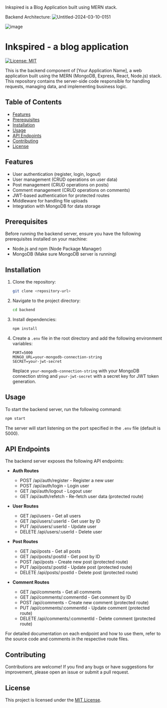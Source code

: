 Inkspired is a Blog Application built using MERN stack.

Backend Architecture:
![Untitled-2024-03-10-0151](https://github.com/sunnykumar26/inkspired_blog_app/assets/113859373/32f745d0-ced6-4841-acf4-ee9cb5ec0691)


![image](https://github.com/sunnykumar26/inkspired_blog_app/assets/113859373/4a46ba42-1276-4b07-9c3a-dd592e7cd652)

# Inkspired - a blog application 

[![License: MIT](https://img.shields.io/badge/License-MIT-yellow.svg)](https://opensource.org/licenses/MIT)

This is the backend component of [Your Application Name], a web application built using the MERN (MongoDB, Express, React, Node.js) stack. This repository contains the server-side code responsible for handling requests, managing data, and implementing business logic.

## Table of Contents

- [Features](#features)
- [Prerequisites](#prerequisites)
- [Installation](#installation)
- [Usage](#usage)
- [API Endpoints](#api-endpoints)
- [Contributing](#contributing)
- [License](#license)

## Features

- User authentication (register, login, logout)
- User management (CRUD operations on user data)
- Post management (CRUD operations on posts)
- Comment management (CRUD operations on comments)
- JWT-based authentication for protected routes
- Middleware for handling file uploads
- Integration with MongoDB for data storage

## Prerequisites

Before running the backend server, ensure you have the following prerequisites installed on your machine:

- Node.js and npm (Node Package Manager)
- MongoDB (Make sure MongoDB server is running)

## Installation

1. Clone the repository:

   ```bash
   git clone <repository-url>
   ```

2. Navigate to the project directory:

   ```bash
   cd backend
   ```

3. Install dependencies:

   ```bash
   npm install
   ```

4. Create a `.env` file in the root directory and add the following environment variables:

   ```plaintext
   PORT=5000
   MONGO_URL=your-mongodb-connection-string
   SECRET=your-jwt-secret
   ```

   Replace `your-mongodb-connection-string` with your MongoDB connection string and `your-jwt-secret` with a secret key for JWT token generation.

## Usage

To start the backend server, run the following command:

```bash
npm start
```

The server will start listening on the port specified in the `.env` file (default is 5000).

## API Endpoints

The backend server exposes the following API endpoints:

- **Auth Routes**
  - POST /api/auth/register - Register a new user
  - POST /api/auth/login - Login user
  - GET /api/auth/logout - Logout user
  - GET /api/auth/refetch - Re-fetch user data (protected route)

- **User Routes**
  - GET /api/users - Get all users
  - GET /api/users/:userId - Get user by ID
  - PUT /api/users/:userId - Update user
  - DELETE /api/users/:userId - Delete user

- **Post Routes**
  - GET /api/posts - Get all posts
  - GET /api/posts/:postId - Get post by ID
  - POST /api/posts - Create new post (protected route)
  - PUT /api/posts/:postId - Update post (protected route)
  - DELETE /api/posts/:postId - Delete post (protected route)

- **Comment Routes**
  - GET /api/comments - Get all comments
  - GET /api/comments/:commentId - Get comment by ID
  - POST /api/comments - Create new comment (protected route)
  - PUT /api/comments/:commentId - Update comment (protected route)
  - DELETE /api/comments/:commentId - Delete comment (protected route)

For detailed documentation on each endpoint and how to use them, refer to the source code and comments in the respective route files.

## Contributing

Contributions are welcome! If you find any bugs or have suggestions for improvement, please open an issue or submit a pull request.

## License

This project is licensed under the [MIT License](https://opensource.org/licenses/MIT).
